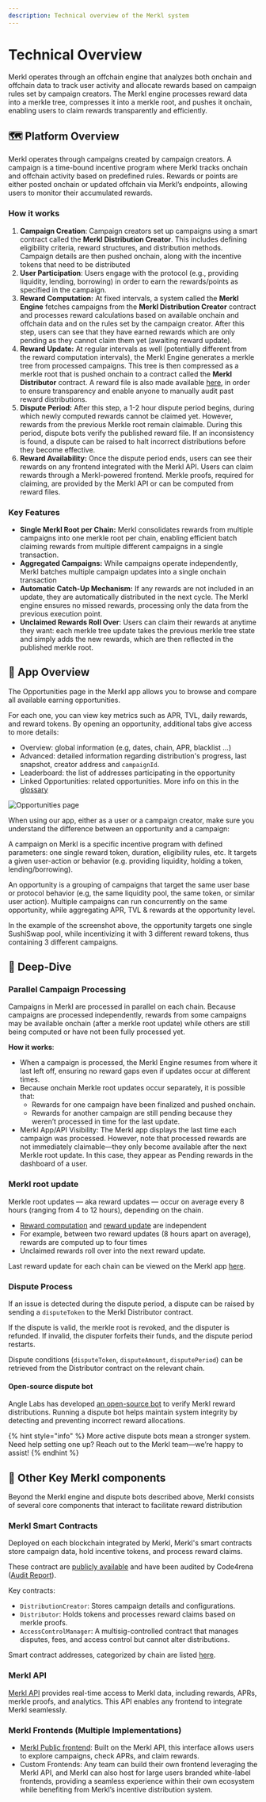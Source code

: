 ```yaml
---
description: Technical overview of the Merkl system
---
```


# Technical Overview

Merkl operates through an offchain engine that analyzes both onchain and offchain data to track user activity and allocate rewards based on campaign rules set by campaign creators. The Merkl engine processes reward data into a merkle tree, compresses it into a merkle root, and pushes it onchain, enabling users to claim rewards transparently and efficiently.

## 🗺️ Platform Overview

Merkl operates through campaigns created by campaign creators. A campaign is a time-bound incentive program where Merkl tracks onchain and offchain activity based on predefined rules. Rewards or points are either posted onchain or updated offchain via Merkl’s endpoints, allowing users to monitor their accumulated rewards.

### How it works

1. **Campaign Creation**: Campaign creators set up campaigns using a smart contract called the **Merkl Distribution Creator**. This includes defining eligibility criteria, reward structures, and distribution methods. Campaign details are then pushed onchain, along with the incentive tokens that need to be distributed
2. **User Participation**: Users engage with the protocol (e.g., providing liquidity, lending, borrowing) in order to earn the rewards/points as specified in the campaign.
3. **Reward Computation:** At fixed intervals, a system called the **Merkl Engine** fetches campaigns from the **Merkl Distribution Creator** contract and processes reward calculations based on available onchain and offchain data and on the rules set by the campaign creator. After this step, users can see that they have earned rewards which are only pending as they cannot claim them yet (awaiting reward update).
4. **Reward Update:** At regular intervals as well (potentially different from the reward computation intervals), the Merkl Engine generates a merkle tree from processed campaigns. This tree is then compressed as a merkle root that is pushed onchain to a contract called the **Merkl Distributor** contract. A reward file is also made available [here](https://app.merkl.xyz/status), in order to ensure transparency and enable anyone to manually audit past reward distributions.
5. **Dispute Period:** After this step, a 1-2 hour dispute period begins, during which newly computed rewards cannot be claimed yet. However, rewards from the previous Merkle root remain claimable. During this period, dispute bots verify the published reward file. If an inconsistency is found, a dispute can be raised to halt incorrect distributions before they become effective.
6. **Reward Availability:** Once the dispute period ends, users can see their rewards on any frontend integrated with the Merkl API. Users can claim rewards through a Merkl-powered frontend. Merkle proofs, required for claiming, are provided by the Merkl API or can be computed from reward files.

### Key Features

* **Single Merkl Root per Chain:** Merkl consolidates rewards from multiple campaigns into one merkle root per chain, enabling efficient batch claiming rewards from multiple different campaigns in a single transaction.
* **Aggregated Campaigns:** While campaigns operate independently, Merkl batches multiple campaign updates into a single onchain transaction
* **Automatic Catch-Up Mechanism:** If any rewards are not included in an update, they are automatically distributed in the next cycle. The Merkl engine ensures no missed rewards, processing only the data from the previous execution point.
* **Unclaimed Rewards Roll Over**: Users can claim their rewards at anytime they want: each merkle tree update takes the previous merkle tree state and simply adds the new rewards, which are then reflected in the published merkle root.

## 🔎 App Overview

The Opportunities page in the Merkl app allows you to browse and compare all available earning opportunities.

For each one, you can view key metrics such as APR, TVL, daily rewards, and reward tokens. By opening an opportunity, additional tabs give access to more details:

- Overview: global information (e.g, dates, chain, APR, blacklist ...)
- Advanced: detailed information regarding distribution's progress, last snapshot, creator address and `campaignId`.
- Leaderboard: the list of addresses participating in the opportunity
- Linked Opportunities: related opportunities. More info on this in the [glossary](https://docs.merkl.xyz/glossary#linked-opportunities)

![Opportunities page](image-2.png)

When using our app, either as a user or a campaign creator, make sure you understand the difference between an opportunity and a campaign:

A campaign on Merkl is a specific incentive program with defined parameters: one single reward token, duration, eligibility rules, etc. It targets a given user-action or behavior (e.g. providing liquidity, holding a token, lending/borrowing).

An opportunity is a grouping of campaigns that target the same user base or protocol behavior (e.g, the same liquidity pool, the same token, or similar user action). Multiple campaigns can run concurrently on the same opportunity, while aggregating APR, TVL & rewards at the opportunity level. 

In the example of the screenshot above, the opportunity targets one single SushiSwap pool, while incentivizing it with 3 different reward tokens, thus containing 3 different campaigns.

## 🤿 Deep-Dive

### Parallel Campaign Processing

Campaigns in Merkl are processed in parallel on each chain. Because campaigns are processed independently, rewards from some campaigns may be available onchain (after a merkle root update) while others are still being computed or have not been fully processed yet.

**How it works**:

* When a campaign is processed, the Merkl Engine resumes from where it last left off, ensuring no reward gaps even if updates occur at different times.
* Because onchain Merkle root updates occur separately, it is possible that:
  * Rewards for one campaign have been finalized and pushed onchain.
  * Rewards for another campaign are still pending because they weren’t processed in time for the last update.
* Merkl App/API Visibility: The Merkl app displays the last time each campaign was processed. However, note that processed rewards are not immediately claimable—they only become available after the next Merkle root update. In this case, they appear as Pending rewards in the dashboard of a user.

### Merkl root update

Merkle root updates — aka reward updates — occur on average every 8 hours (ranging from 4 to 12 hours), depending on the chain.

* [Reward computation](../glossary.md#reward-computation) and [reward update](../glossary.md#reward-update) are independent
* For example, between two reward updates (8 hours apart on average), rewards are computed up to four times
* Unclaimed rewards roll over into the next reward update.

Last reward update for each chain can be viewed on the Merkl app [here](https://app.merkl.xyz/status).

### Dispute Process

If an issue is detected during the dispute period, a dispute can be raised by sending a `disputeToken` to the Merkl Distributor contract.

If the dispute is valid, the merkle root is revoked, and the disputer is refunded. If invalid, the disputer forfeits their funds, and the dispute period restarts.

Dispute conditions (`disputeToken`, `disputeAmount`, `disputePeriod`) can be retrieved from the Distributor contract on the relevant chain.

#### Open-source dispute bot

Angle Labs has developed [an open-source bot](https://github.com/AngleProtocol/merkl-dispute) to verify Merkl reward distributions. Running a dispute bot helps maintain system integrity by detecting and preventing incorrect reward allocations.

{% hint style="info" %}
More active dispute bots mean a stronger system. Need help setting one up? Reach out to the Merkl team—we’re happy to assist!
{% endhint %}

## 📌 Other Key Merkl components

Beyond the Merkl engine and dispute bots described above, Merkl consists of several core components that interact to facilitate reward distribution

### Merkl Smart Contracts

Deployed on each blockchain integrated by Merkl, Merkl's smart contracts store campaign data, hold incentive tokens, and process reward claims.

These contract are [publicly available](https://github.com/AngleProtocol/merkl-contracts) and have been audited by Code4rena ([Audit Report](https://code4rena.com/reports/2023-06-angle)).

Key contracts:

* `DistributionCreator`: Stores campaign details and configurations.
* `Distributor`: Holds tokens and processes reward claims based on merkle proofs.
* `AccessControlManager`: A multisig-controlled contract that manages disputes, fees, and access control but cannot alter distributions.

Smart contract addresses, categorized by chain are listed [here](https://app.merkl.xyz/status).

### Merkl API

[Merkl API](../integrate-merkl/app.md) provides real-time access to Merkl data, including rewards, APRs, merkle proofs, and analytics. This API enables any frontend to integrate Merkl seamlessly.

### Merkl Frontends (Multiple Implementations)

* [Merkl Public frontend](https://app.merkl.xyz): Built on the Merkl API, this interface allows users to explore campaigns, check APRs, and claim rewards.
* Custom Frontends: Any team can build their own frontend leveraging the Merkl API, and Merkl can also host for large users branded white-label frontends, providing a seamless experience within their own ecosystem while benefiting from Merkl’s incentive distribution system.
